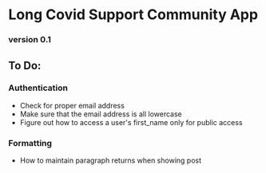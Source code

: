 # Long Covid Support Community App
### version 0.1

## To Do:

### Authentication
- Check for proper email address
- Make sure that the email address is all lowercase
- Figure out how to access a user's first_name only for public access



### Formatting
- How to maintain paragraph returns when showing post
